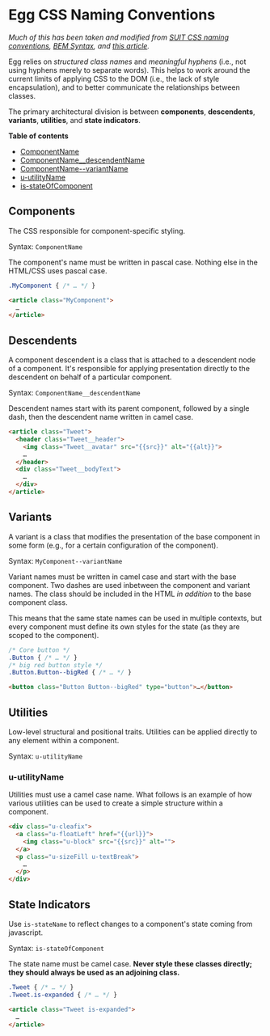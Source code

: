 # Egg CSS Naming Conventions

_Much of this has been taken and modified from [SUIT CSS naming conventions](https://github.com/suitcss/suit/blob/master/doc/naming-conventions.md), [BEM Syntax](http://csswizardry.com/2013/01/mindbemding-getting-your-head-round-bem-syntax/), and [this article](https://medium.com/@drublic/css-naming-conventions-less-rules-more-fun-12af220e949b)._

Egg relies on _structured class names_ and _meaningful hyphens_ (i.e., not
using hyphens merely to separate words). This helps to work around the current
limits of applying CSS to the DOM (i.e., the lack of style encapsulation), and
to better communicate the relationships between classes.

The primary architectural division is between **components**, **descendents**, **variants**, **utilities**, and **state indicators**.

**Table of contents**

* [ComponentName](#Components)
* [ComponentName__descendentName](#Descendents)
* [ComponentName--variantName](#Variants)
* [u-utilityName](#Utilities)
* [is-stateOfComponent](#is-stateOfComponent)


<a name="Components"></a>
## Components

The CSS responsible for component-specific styling. 

Syntax: `ComponentName`

The component's name must be written in pascal case. Nothing else in the
HTML/CSS uses pascal case.

```css
.MyComponent { /* … */ }
```

```html
<article class="MyComponent">
  …
</article>
```


<a name="Descendents"></a>
## Descendents

A component descendent is a class that is attached to a descendent node of a
component. It's responsible for applying presentation directly to the
descendent on behalf of a particular component. 

Syntax: `ComponentName__descendentName`

Descendent names start with its parent component, followed by a single dash,
then the descendent name written in camel case.

```html
<article class="Tweet">
  <header class="Tweet__header">
    <img class="Tweet__avatar" src="{{src}}" alt="{{alt}}">
    …
  </header>
  <div class="Tweet__bodyText">
    …
  </div>
</article>
```


<a name="Variants"></a>
## Variants

A variant is a class that modifies the presentation of the base
component in some form (e.g., for a certain configuration of the component).

Syntax: `MyComponent--variantName`

Variant names must be written in camel case and start with the base component. Two
dashes are used inbetween the component and variant names. The class should be included 
in the HTML _in addition_ to the base component class. 

This means that the same state names can be used in multiple contexts, but
every component must define its own styles for the state (as they are scoped to
the component).

```css
/* Core button */
.Button { /* … */ }
/* big red button style */
.Button.Button--bigRed { /* … */ }
```

```html
<button class="Button Button--bigRed" type="button">…</button>
```


<a name="Utilities"></a>
## Utilities

Low-level structural and positional traits. Utilities can be applied directly
to any element within a component.

Syntax: `u-utilityName`

### u-utilityName

Utilities must use a camel case name. What follows is an example of how various
utilities can be used to create a simple structure within a component.

```html
<div class="u-cleafix">
  <a class="u-floatLeft" href="{{url}}">
    <img class="u-block" src="{{src}}" alt="">
  </a>
  <p class="u-sizeFill u-textBreak">
    …
  </p>
</div>
```


<a name="is-stateOfComponent"></a>
## State Indicators

Use `is-stateName` to reflect changes to a component's state coming from javascript. 

Syntax: `is-stateOfComponent`

The state name must be camel case. **Never style these classes directly; 
they should always be used as an adjoining class.**

```css
.Tweet { /* … */ }
.Tweet.is-expanded { /* … */ }
```

```html
<article class="Tweet is-expanded">
  …
</article>
```
